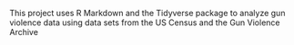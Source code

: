 This project uses R Markdown and the Tidyverse package to analyze gun violence data using data sets from the US Census and the Gun Violence Archive
